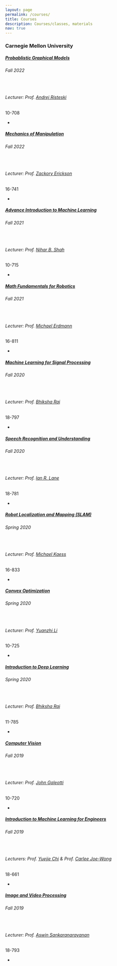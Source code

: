 ```yaml
---
layout: page
permalink: /courses/
title: Courses
description: Courses/classes, materials
nav: true
---
```



<article>
    <h3 id="carnegie-mellon-university">Carnegie Mellon University</h3>

<!-- <div class="card class mt-3">
  <div class="p-3">
    <div class="row">
      <div class="col-sm-10">
        <h5 class="card-title"><a href="https://www.cs.cmu.edu/~epxing/Class/10708-20/index.html" target="_blank">Probabilistic Graphical Models</a></h5>
        <h6 class="card-subtitle font-italic">Spring 2020</h6><br />
        <h6 class="card-subtitle font-italic">Lecturer: Prof. <a href="http://www.cs.cmu.edu/~epxing/" target="_blank">Eric Xing</a></h6>
      </div>
      <div class="col-sm-2 text-sm-right">
        <span class="badge">
          10-708
        </span>
      </div>
    </div>
    <ul class="card-text font-weight-light list-group list-group-flush">
      <li class="list-group-item">
        <div class="row">
          <div class="col-sm-9">
            Lecture 23: Dirichlet Process
          </div>
          <div class="col-sm-3">
            <a href="https://www.cs.cmu.edu/~epxing/Class/10708-20/scribe/lec23_scribe.pdf" target="_blank">notes</a>&nbsp;
          </div>
        </div>
      </li>
    </ul>
    
  </div>
</div> -->


<div class="card class mt-3">
  <div class="p-3">
    <div class="row">
      <div class="col-sm-10">
        <h5 class="card-title"><a href="https://andrejristeski.github.io/10708-F22/" target="_blank">Probablistic Graphical Models</a></h5>
        <h6 class="card-subtitle font-italic">Fall 2022</h6>
        <br />
        <h6 class="card-subtitle font-italic">Lecturer: Prof. <a href="https://www.andrew.cmu.edu/user/aristesk/" target="_blank">Andrej Risteski</a></h6>
      </div>
      <div class="col-sm-2 text-sm-right">
        <span class="badge">
          10-708
        </span>
      </div>
    </div>
    <ul class="card-text font-weight-light list-group list-group-flush">
      <li class="list-group-item">
      </li>
    </ul>
    
  </div>
</div>


<div class="card class mt-3">
  <div class="p-3">
    <div class="row">
      <div class="col-sm-10">
        <h5 class="card-title"><a href="https://zackory.com/16741-22/" target="_blank">Mechanics of Manipulation</a></h5>
        <h6 class="card-subtitle font-italic">Fall 2022</h6>
        <br />
        <h6 class="card-subtitle font-italic">Lecturer: Prof. <a href="https://zackory.com/" target="_blank">Zackory Erickson</a></h6>
      </div>
      <div class="col-sm-2 text-sm-right">
        <span class="badge">
          16-741
        </span>
      </div>
    </div>
    <ul class="card-text font-weight-light list-group list-group-flush">
      <li class="list-group-item">
      </li>
    </ul>
    
  </div>
</div>


<div class="card class mt-3">
  <div class="p-3">
    <div class="row">
      <div class="col-sm-10">
        <h5 class="card-title"><a href="https://www.cs.cmu.edu/~nihars/teaching/10715-Fa21/index.html" target="_blank">Advance Introduction to Machine Learning</a></h5>
        <h6 class="card-subtitle font-italic">Fall 2021</h6>
        <br />
        <h6 class="card-subtitle font-italic">Lecturer: Prof. <a href="http://www.cs.cmu.edu/~nihars/" target="_blank">Nihar B. Shah</a></h6>
      </div>
      <div class="col-sm-2 text-sm-right">
        <span class="badge">
          10-715
        </span>
      </div>
    </div>
    <ul class="card-text font-weight-light list-group list-group-flush">
      <li class="list-group-item">
      </li>
    </ul>
    
  </div>
</div>


<div class="card class mt-3">
  <div class="p-3">
    <div class="row">
      <div class="col-sm-10">
        <h5 class="card-title"><a href="http://www.cs.cmu.edu/~me/811/" target="_blank">Math Fundamentals for Robotics</a></h5>
        <h6 class="card-subtitle font-italic">Fall 2021</h6>
        <br />
        <h6 class="card-subtitle font-italic">Lecturer: Prof. <a href="https://www.cs.cmu.edu/~me/whois-me.html" target="_blank">Michael Erdmann</a></h6>
      </div>
      <div class="col-sm-2 text-sm-right">
        <span class="badge">
          16-811
        </span>
      </div>
    </div>
    <ul class="card-text font-weight-light list-group list-group-flush">
      <li class="list-group-item">
      </li>
    </ul>
    
  </div>
</div>


<div class="card class mt-3">
  <div class="p-3">
    <div class="row">
      <div class="col-sm-10">
        <h5 class="card-title"><a href="http://mlsp.cs.cmu.edu/courses/fall2019/index.html" target="_blank">Machine Learning for Signal Processing</a></h5>
        <h6 class="card-subtitle font-italic">Fall 2020</h6>
        <br />
        <h6 class="card-subtitle font-italic">Lecturer: Prof. <a href="https://lti.cs.cmu.edu/people/15564/bhiksha-raj" target="_blank">Bhiksha Raj</a></h6>
      </div>
      <div class="col-sm-2 text-sm-right">
        <span class="badge">
          18-797
        </span>
      </div>
    </div>
    <ul class="card-text font-weight-light list-group list-group-flush">
      <li class="list-group-item">
      </li>
    </ul>
    
  </div>
</div>


<div class="card class mt-3">
  <div class="p-3">
    <div class="row">
      <div class="col-sm-10">
        <h5 class="card-title"><a href="https://courses.ece.cmu.edu/18781" target="_blank">Speech Recognition and Understanding</a></h5>
        <h6 class="card-subtitle font-italic">Fall 2020</h6>
        <br />
        <h6 class="card-subtitle font-italic">Lecturer: Prof. <a href="https://www.ece.cmu.edu/directory/bios/lane-ian.html" target="_blank">Ian R. Lane</a></h6>
      </div>
      <div class="col-sm-2 text-sm-right">
        <span class="badge">
          18-781
        </span>
      </div>
    </div>
    <ul class="card-text font-weight-light list-group list-group-flush">
      <li class="list-group-item">
      </li>
    </ul>
    
  </div>
</div>


<div class="card class mt-3">
  <div class="p-3">
    <div class="row">
      <div class="col-sm-10">
        <h5 class="card-title"><a href="https://www.cs.cmu.edu/~kaess/teaching/16833/Spring2021/" target="_blank">Robot Localization and Mapping (SLAM)</a></h5>
        <h6 class="card-subtitle font-italic">Spring 2020</h6>
        <br />
        <h6 class="card-subtitle font-italic">Lecturer: Prof. <a href="https://www.ri.cmu.edu/ri-faculty/michael-kaess/" target="_blank">Michael Kaess</a></h6>
      </div>
      <div class="col-sm-2 text-sm-right">
        <span class="badge">
          16-833
        </span>
      </div>
    </div>
    <ul class="card-text font-weight-light list-group list-group-flush">
      <li class="list-group-item">
      </li>
    </ul>
    
  </div>
</div>

<div class="card class mt-3">
  <div class="p-3">
    <div class="row">
      <div class="col-sm-10">
        <h5 class="card-title"><a href="http://www.andrew.cmu.edu/user/yuanzhil/cov.html" target="_blank">Convex Optimization</a></h5>
        <h6 class="card-subtitle font-italic">Spring 2020</h6>
        <br />
        <h6 class="card-subtitle font-italic">Lecturer: Prof. <a href="http://www.andrew.cmu.edu/user/yuanzhil/" target="_blank">Yuanzhi Li</a></h6>
      </div>
      <div class="col-sm-2 text-sm-right">
        <span class="badge">
          10-725
        </span>
      </div>
    </div>
    <ul class="card-text font-weight-light list-group list-group-flush">
      <li class="list-group-item">
      </li>
    </ul>
    
  </div>
</div>

<div class="card class mt-3">
  <div class="p-3">
    <div class="row">
      <div class="col-sm-10">
        <h5 class="card-title"><a href="https://deeplearning.cs.cmu.edu/F21/index.html" target="_blank">Introduction to Deep Learning</a></h5>
        <h6 class="card-subtitle font-italic">Spring 2020</h6>
        <br />
        <h6 class="card-subtitle font-italic">Lecturer: Prof. <a href="https://lti.cs.cmu.edu/people/15564/bhiksha-raj" target="_blank">Bhiksha Raj</a></h6>
      </div>
      <div class="col-sm-2 text-sm-right">
        <span class="badge">
          11-785
        </span>
      </div>
    </div>
    <ul class="card-text font-weight-light list-group list-group-flush">
      <li class="list-group-item">
      </li>
    </ul>
    
  </div>
</div>

<div class="card class mt-3">
  <div class="p-3">
    <div class="row">
      <div class="col-sm-10">
        <h5 class="card-title"><a href="http://16720.courses.cs.cmu.edu/" target="_blank">Computer Vision</a></h5>
        <h6 class="card-subtitle font-italic">Fall 2019</h6>
        <br />
        <h6 class="card-subtitle font-italic">Lecturer: Prof. <a href="https://www.ri.cmu.edu/ri-faculty/john-galeotti/" target="_blank">John Galeotti</a></h6>
      </div>
      <div class="col-sm-2 text-sm-right">
        <span class="badge">
          10-720
        </span>
      </div>
    </div>
    <ul class="card-text font-weight-light list-group list-group-flush">
      <li class="list-group-item">
      </li>
    </ul>
    
  </div>
</div>

<div class="card class mt-3">
  <div class="p-3">
    <div class="row">
      <div class="col-sm-10">
        <h5 class="card-title"><a href="https://courses.ece.cmu.edu/18661" target="_blank">Introduction to Machine Learning for Engineers</a></h5>
        <h6 class="card-subtitle font-italic">Fall 2019</h6>
        <br />
        <h6 class="card-subtitle font-italic">Lecturers: Prof. <a href="https://www.ece.cmu.edu/directory/bios/chi-yuejie.html" target="_blank">Yuejie Chi</a> & Prof. <a href="https://www.ece.cmu.edu/directory/bios/joe-wong-carlee.html" target="_blank">Carlee Joe-Wong</a> </h6>
      </div>
      <div class="col-sm-2 text-sm-right">
        <span class="badge">
          18-661
        </span>
      </div>
    </div>
    <ul class="card-text font-weight-light list-group list-group-flush">
      <li class="list-group-item">
      </li>
    </ul>
    
  </div>
</div>

<div class="card class mt-3">
  <div class="p-3">
    <div class="row">
      <div class="col-sm-10">
        <h5 class="card-title"><a href="https://courses.ece.cmu.edu/18793" target="_blank">Image and Video Processing</a></h5>
        <h6 class="card-subtitle font-italic">Fall 2019</h6>
        <br />
        <h6 class="card-subtitle font-italic">Lecturer: Prof. <a href="https://www.ece.cmu.edu/directory/bios/sankaranarayanan-aswin.html" target="_blank">Aswin Sankaranarayanan</a> </h6>
      </div>
      <div class="col-sm-2 text-sm-right">
        <span class="badge">
          18-793
        </span>
      </div>
    </div>
    <ul class="card-text font-weight-light list-group list-group-flush">
      <li class="list-group-item">
      </li>
    </ul>
    
  </div>
</div>

<p><br /></p>

<!-- <h3 id="older-stuff">Older stuff</h3>

<ul>
  <li>(Spring, 2014-2015): CS229: Machine Learning at <a href="https://www.kaust.edu.sa/en" target="\_blank">KAUST</a> with Xiangliang Zhang.</li>
  <li>ACM Python tutorials: <a href="https://alshedivat.github.io/ACM-Python-Tutorials-KAUST-2014/" target="\_blank">Spring 2014</a> and <a href="https://alshedivat.github.io/ACM-Python-Tutorials-KAUST-2015/" target="\_blank">Spring 2015</a>.</li>
</ul> -->

  </article>